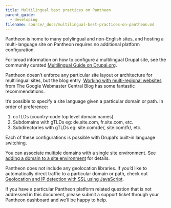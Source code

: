 ```yaml
---
title: Multilingual best practices on Pantheon
parent_guide:
  - developing
filename: source/_docs/multilingual-best-practices-on-pantheon.md
---
```


Pantheon is home to many polylingual and non-English sites, and hosting a multi-language site on Pantheon requires no additional platform configuration.  


For broad information on how to configure a multilingual Drupal site, see the community curated [Multilingual Guide on Drupal.org](https://drupal.org/documentation/multilingual).  


Pantheon doesn’t enforce any particular site layout or architecture for multilingual sites, but the blog entry  [Working with multi-regional websites](http://googlewebmastercentral.blogspot.com/2010/03/working-with-multi-regional-websites.html) from The Google Webmaster Central Blog has some fantastic recommendations.  


It’s possible to specify a site language given a particular domain or path. In order of preference:

1. ccTLDs (country-code top level domain names)
2. Subdomains with gTLDs eg: de.site.com, fr.site.com, etc.
3. Subdirectories with gTLDs eg: site.com/de/, site.com/fr/, etc.

Each of these configurations is possible with Drupal’s built-in language switching.  


You can associate multiple domains with a single site environment. See [adding a domain to a site environment](/documentation/getting-started/adding-a-domain-to-a-site-environment/) for details.  


Pantheon does not include any geolocation libraries. If you’d like to automatically direct traffic to a particular domain or path, check out [Geolocation and IP detection with SSL using JavaScript](/documentation/advanced-topics/geolocation-and-ip-detection-with-ssl-using-javascript/-geolocation-and-ip-detection-with-ssl-using-javascript).  


If you have a particular Pantheon platform related question that is not addressed in this document, please submit a support ticket through your Pantheon dashboard and we’ll be happy to help.
